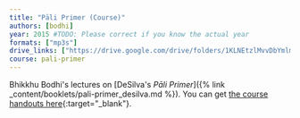 ```yaml
---
title: "Pāli Primer (Course)"
authors: [bodhi]
year: 2015 #TODO: Please correct if you know the actual year
formats: ["mp3s"]
drive_links: ["https://drive.google.com/drive/folders/1KLNEtzlMvvDbYmlm2tFfoXVi3xdt8ihm"]
course: pali-primer
---
```


Bhikkhu Bodhi's lectures on [DeSilva's _Pāli Primer_]({% link _content/booklets/pali-primer_desilva.md %}). You can get [the course handouts here](https://drive.google.com/drive/folders/1wiMJygvSGTaivFqmKSihI__IGrzGwCJy){:target="_blank"}.

